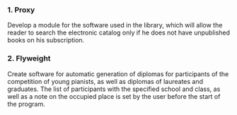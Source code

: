 <h3>1. Proxy</h3>
Develop a module for the software used in the library, which will allow the reader to search the electronic catalog only if he does not have unpublished books on his subscription.
<h3>2. Flyweight</h3>
Create software for automatic generation of diplomas for participants of the competition of young pianists, as well as diplomas of laureates and graduates. The list of participants with the specified school and class, as well as a note on the occupied place is set by the user before the start of the program.